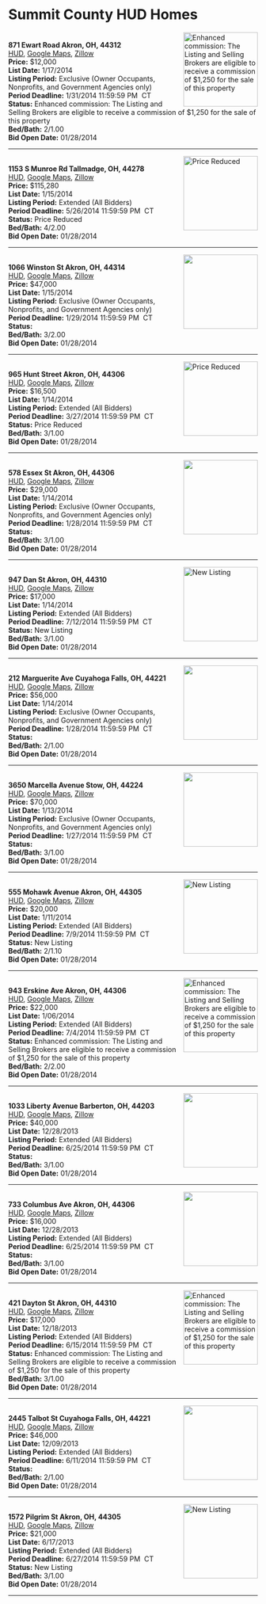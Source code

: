 # Summit County HUD Homes

[<img alt="Enhanced commission: The Listing and Selling Brokers are eligible to receive a commission of $1,250 for the sale of this property" src="https://www.hudhomestore.com/pages/ImageShow.aspx?Case=412-450079" align="right" style="height:150px;">](http://www.hudhomestore.com/Listing/PropertyDetails.aspx?caseNumber=412-450079)  
**871 Ewart Road Akron, OH, 44312**  
[HUD](http://www.hudhomestore.com/Listing/PropertyDetails.aspx?caseNumber=412-450079), [Google Maps](http://maps.google.com/maps?q=871+Ewart+Road+Akron%2C+OH%2C+44312), [Zillow](http://www.zillow.com/homes/871+Ewart+Road+Akron%2C+OH%2C+44312/)  
**Price:** $12,000  
**List Date:** 1/17/2014  
**Listing Period:** Exclusive (Owner Occupants, Nonprofits, and Government Agencies only)  
**Period Deadline:** 1/31/2014 11:59:59 PM  CT  
**Status:** Enhanced commission: The Listing and Selling Brokers are eligible to receive a commission of $1,250 for the sale of this property  
**Bed/Bath:** 2/1.00  
**Bid Open Date:** 01/28/2014

***

[<img alt="Price Reduced" src="https://www.hudhomestore.com/pages/ImageShow.aspx?Case=412-548255" align="right" style="height:150px;">](http://www.hudhomestore.com/Listing/PropertyDetails.aspx?caseNumber=412-548255)  
**1153 S Munroe Rd Tallmadge, OH, 44278**  
[HUD](http://www.hudhomestore.com/Listing/PropertyDetails.aspx?caseNumber=412-548255), [Google Maps](http://maps.google.com/maps?q=1153+S+Munroe+Rd+Tallmadge%2C+OH%2C+44278), [Zillow](http://www.zillow.com/homes/1153+S+Munroe+Rd+Tallmadge%2C+OH%2C+44278/)  
**Price:** $115,280  
**List Date:** 1/15/2014  
**Listing Period:** Extended (All Bidders)  
**Period Deadline:** 5/26/2014 11:59:59 PM  CT  
**Status:** Price Reduced  
**Bed/Bath:** 4/2.00  
**Bid Open Date:** 01/28/2014

***

[<img alt="" src="https://www.hudhomestore.com/pages/ImageShow.aspx?Case=412-505269" align="right" style="height:150px;">](http://www.hudhomestore.com/Listing/PropertyDetails.aspx?caseNumber=412-505269)  
**1066 Winston St Akron, OH, 44314**  
[HUD](http://www.hudhomestore.com/Listing/PropertyDetails.aspx?caseNumber=412-505269), [Google Maps](http://maps.google.com/maps?q=1066+Winston+St+Akron%2C+OH%2C+44314), [Zillow](http://www.zillow.com/homes/1066+Winston+St+Akron%2C+OH%2C+44314/)  
**Price:** $47,000  
**List Date:** 1/15/2014  
**Listing Period:** Exclusive (Owner Occupants, Nonprofits, and Government Agencies only)  
**Period Deadline:** 1/29/2014 11:59:59 PM  CT  
**Status:**   
**Bed/Bath:** 3/2.00  
**Bid Open Date:** 01/28/2014

***

[<img alt="Price Reduced" src="https://www.hudhomestore.com/pages/ImageShow.aspx?Case=412-657164" align="right" style="height:150px;">](http://www.hudhomestore.com/Listing/PropertyDetails.aspx?caseNumber=412-657164)  
**965 Hunt Street Akron, OH, 44306**  
[HUD](http://www.hudhomestore.com/Listing/PropertyDetails.aspx?caseNumber=412-657164), [Google Maps](http://maps.google.com/maps?q=965+Hunt+Street+Akron%2C+OH%2C+44306), [Zillow](http://www.zillow.com/homes/965+Hunt+Street+Akron%2C+OH%2C+44306/)  
**Price:** $16,500  
**List Date:** 1/14/2014  
**Listing Period:** Extended (All Bidders)  
**Period Deadline:** 3/27/2014 11:59:59 PM  CT  
**Status:** Price Reduced  
**Bed/Bath:** 3/1.00  
**Bid Open Date:** 01/28/2014

***

[<img alt="" src="https://www.hudhomestore.com/pages/ImageShow.aspx?Case=412-554014" align="right" style="height:150px;">](http://www.hudhomestore.com/Listing/PropertyDetails.aspx?caseNumber=412-554014)  
**578 Essex St Akron, OH, 44306**  
[HUD](http://www.hudhomestore.com/Listing/PropertyDetails.aspx?caseNumber=412-554014), [Google Maps](http://maps.google.com/maps?q=578+Essex+St+Akron%2C+OH%2C+44306), [Zillow](http://www.zillow.com/homes/578+Essex+St+Akron%2C+OH%2C+44306/)  
**Price:** $29,000  
**List Date:** 1/14/2014  
**Listing Period:** Exclusive (Owner Occupants, Nonprofits, and Government Agencies only)  
**Period Deadline:** 1/28/2014 11:59:59 PM  CT  
**Status:**   
**Bed/Bath:** 3/1.00  
**Bid Open Date:** 01/28/2014

***

[<img alt="New Listing" src="https://www.hudhomestore.com/pages/ImageShow.aspx?Case=412-488015" align="right" style="height:150px;">](http://www.hudhomestore.com/Listing/PropertyDetails.aspx?caseNumber=412-488015)  
**947 Dan St Akron, OH, 44310**  
[HUD](http://www.hudhomestore.com/Listing/PropertyDetails.aspx?caseNumber=412-488015), [Google Maps](http://maps.google.com/maps?q=947+Dan+St+Akron%2C+OH%2C+44310), [Zillow](http://www.zillow.com/homes/947+Dan+St+Akron%2C+OH%2C+44310/)  
**Price:** $17,000  
**List Date:** 1/14/2014  
**Listing Period:** Extended (All Bidders)  
**Period Deadline:** 7/12/2014 11:59:59 PM  CT  
**Status:** New Listing  
**Bed/Bath:** 3/1.00  
**Bid Open Date:** 01/28/2014

***

[<img alt="" src="https://www.hudhomestore.com/pages/ImageShow.aspx?Case=412-407133" align="right" style="height:150px;">](http://www.hudhomestore.com/Listing/PropertyDetails.aspx?caseNumber=412-407133)  
**212 Marguerite Ave Cuyahoga Falls, OH, 44221**  
[HUD](http://www.hudhomestore.com/Listing/PropertyDetails.aspx?caseNumber=412-407133), [Google Maps](http://maps.google.com/maps?q=212+Marguerite+Ave+Cuyahoga+Falls%2C+OH%2C+44221), [Zillow](http://www.zillow.com/homes/212+Marguerite+Ave+Cuyahoga+Falls%2C+OH%2C+44221/)  
**Price:** $56,000  
**List Date:** 1/14/2014  
**Listing Period:** Exclusive (Owner Occupants, Nonprofits, and Government Agencies only)  
**Period Deadline:** 1/28/2014 11:59:59 PM  CT  
**Status:**   
**Bed/Bath:** 2/1.00  
**Bid Open Date:** 01/28/2014

***

[<img alt="" src="https://www.hudhomestore.com/pages/ImageShow.aspx?Case=412-572524" align="right" style="height:150px;">](http://www.hudhomestore.com/Listing/PropertyDetails.aspx?caseNumber=412-572524)  
**3650 Marcella Avenue Stow, OH, 44224**  
[HUD](http://www.hudhomestore.com/Listing/PropertyDetails.aspx?caseNumber=412-572524), [Google Maps](http://maps.google.com/maps?q=3650+Marcella+Avenue+Stow%2C+OH%2C+44224), [Zillow](http://www.zillow.com/homes/3650+Marcella+Avenue+Stow%2C+OH%2C+44224/)  
**Price:** $70,000  
**List Date:** 1/13/2014  
**Listing Period:** Exclusive (Owner Occupants, Nonprofits, and Government Agencies only)  
**Period Deadline:** 1/27/2014 11:59:59 PM  CT  
**Status:**   
**Bed/Bath:** 3/1.00  
**Bid Open Date:** 01/28/2014

***

[<img alt="New Listing" src="https://www.hudhomestore.com/pages/ImageShow.aspx?Case=412-662670" align="right" style="height:150px;">](http://www.hudhomestore.com/Listing/PropertyDetails.aspx?caseNumber=412-662670)  
**555 Mohawk Avenue Akron, OH, 44305**  
[HUD](http://www.hudhomestore.com/Listing/PropertyDetails.aspx?caseNumber=412-662670), [Google Maps](http://maps.google.com/maps?q=555+Mohawk+Avenue+Akron%2C+OH%2C+44305), [Zillow](http://www.zillow.com/homes/555+Mohawk+Avenue+Akron%2C+OH%2C+44305/)  
**Price:** $20,000  
**List Date:** 1/11/2014  
**Listing Period:** Extended (All Bidders)  
**Period Deadline:** 7/9/2014 11:59:59 PM  CT  
**Status:** New Listing  
**Bed/Bath:** 2/1.10  
**Bid Open Date:** 01/28/2014

***

[<img alt="Enhanced commission: The Listing and Selling Brokers are eligible to receive a commission of $1,250 for the sale of this property" src="https://www.hudhomestore.com/pages/ImageShow.aspx?Case=412-362951" align="right" style="height:150px;">](http://www.hudhomestore.com/Listing/PropertyDetails.aspx?caseNumber=412-362951)  
**943 Erskine Ave Akron, OH, 44306**  
[HUD](http://www.hudhomestore.com/Listing/PropertyDetails.aspx?caseNumber=412-362951), [Google Maps](http://maps.google.com/maps?q=943+Erskine+Ave+Akron%2C+OH%2C+44306), [Zillow](http://www.zillow.com/homes/943+Erskine+Ave+Akron%2C+OH%2C+44306/)  
**Price:** $22,000  
**List Date:** 1/06/2014  
**Listing Period:** Extended (All Bidders)  
**Period Deadline:** 7/4/2014 11:59:59 PM  CT  
**Status:** Enhanced commission: The Listing and Selling Brokers are eligible to receive a commission of $1,250 for the sale of this property  
**Bed/Bath:** 2/2.00  
**Bid Open Date:** 01/28/2014

***

[<img alt="" src="https://www.hudhomestore.com/pages/ImageShow.aspx?Case=412-558440" align="right" style="height:150px;">](http://www.hudhomestore.com/Listing/PropertyDetails.aspx?caseNumber=412-558440)  
**1033 Liberty Avenue Barberton, OH, 44203**  
[HUD](http://www.hudhomestore.com/Listing/PropertyDetails.aspx?caseNumber=412-558440), [Google Maps](http://maps.google.com/maps?q=1033+Liberty+Avenue+Barberton%2C+OH%2C+44203), [Zillow](http://www.zillow.com/homes/1033+Liberty+Avenue+Barberton%2C+OH%2C+44203/)  
**Price:** $40,000  
**List Date:** 12/28/2013  
**Listing Period:** Extended (All Bidders)  
**Period Deadline:** 6/25/2014 11:59:59 PM  CT  
**Status:**   
**Bed/Bath:** 3/1.00  
**Bid Open Date:** 01/28/2014

***

[<img alt="" src="https://www.hudhomestore.com/pages/ImageShow.aspx?Case=412-442922" align="right" style="height:150px;">](http://www.hudhomestore.com/Listing/PropertyDetails.aspx?caseNumber=412-442922)  
**733 Columbus Ave Akron, OH, 44306**  
[HUD](http://www.hudhomestore.com/Listing/PropertyDetails.aspx?caseNumber=412-442922), [Google Maps](http://maps.google.com/maps?q=733+Columbus+Ave+Akron%2C+OH%2C+44306), [Zillow](http://www.zillow.com/homes/733+Columbus+Ave+Akron%2C+OH%2C+44306/)  
**Price:** $16,000  
**List Date:** 12/28/2013  
**Listing Period:** Extended (All Bidders)  
**Period Deadline:** 6/25/2014 11:59:59 PM  CT  
**Status:**   
**Bed/Bath:** 3/1.00  
**Bid Open Date:** 01/28/2014

***

[<img alt="Enhanced commission: The Listing and Selling Brokers are eligible to receive a commission of $1,250 for the sale of this property" src="https://www.hudhomestore.com/pages/ImageShow.aspx?Case=412-384781" align="right" style="height:150px;">](http://www.hudhomestore.com/Listing/PropertyDetails.aspx?caseNumber=412-384781)  
**421 Dayton St Akron, OH, 44310**  
[HUD](http://www.hudhomestore.com/Listing/PropertyDetails.aspx?caseNumber=412-384781), [Google Maps](http://maps.google.com/maps?q=421+Dayton+St+Akron%2C+OH%2C+44310), [Zillow](http://www.zillow.com/homes/421+Dayton+St+Akron%2C+OH%2C+44310/)  
**Price:** $17,000  
**List Date:** 12/18/2013  
**Listing Period:** Extended (All Bidders)  
**Period Deadline:** 6/15/2014 11:59:59 PM  CT  
**Status:** Enhanced commission: The Listing and Selling Brokers are eligible to receive a commission of $1,250 for the sale of this property  
**Bed/Bath:** 3/1.00  
**Bid Open Date:** 01/28/2014

***

[<img alt="" src="https://www.hudhomestore.com/pages/ImageShow.aspx?Case=412-568622" align="right" style="height:150px;">](http://www.hudhomestore.com/Listing/PropertyDetails.aspx?caseNumber=412-568622)  
**2445 Talbot St Cuyahoga Falls, OH, 44221**  
[HUD](http://www.hudhomestore.com/Listing/PropertyDetails.aspx?caseNumber=412-568622), [Google Maps](http://maps.google.com/maps?q=2445+Talbot+St+Cuyahoga+Falls%2C+OH%2C+44221), [Zillow](http://www.zillow.com/homes/2445+Talbot+St+Cuyahoga+Falls%2C+OH%2C+44221/)  
**Price:** $46,000  
**List Date:** 12/09/2013  
**Listing Period:** Extended (All Bidders)  
**Period Deadline:** 6/11/2014 11:59:59 PM  CT  
**Status:**   
**Bed/Bath:** 2/1.00  
**Bid Open Date:** 01/28/2014

***

[<img alt="New Listing" src="https://www.hudhomestore.com/pages/ImageShow.aspx?Case=412-622201" align="right" style="height:150px;">](http://www.hudhomestore.com/Listing/PropertyDetails.aspx?caseNumber=412-622201)  
**1572 Pilgrim St Akron, OH, 44305**  
[HUD](http://www.hudhomestore.com/Listing/PropertyDetails.aspx?caseNumber=412-622201), [Google Maps](http://maps.google.com/maps?q=1572+Pilgrim+St+Akron%2C+OH%2C+44305), [Zillow](http://www.zillow.com/homes/1572+Pilgrim+St+Akron%2C+OH%2C+44305/)  
**Price:** $21,000  
**List Date:** 6/17/2013  
**Listing Period:** Extended (All Bidders)  
**Period Deadline:** 6/27/2014 11:59:59 PM  CT  
**Status:** New Listing  
**Bed/Bath:** 3/1.00  
**Bid Open Date:** 01/28/2014

***


